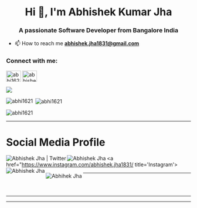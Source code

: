 <h1 align="center">Hi 👋, I'm Abhishek Kumar Jha </h1>
<h3 align="center">A passionate Software Developer from Bangalore India </h3>

- 📫 How to reach me **abhishek.jha1831@gmail.com**

<h3 align="left">Connect with me:</h3>
<p align="left">

<a href="https://linkedin.com/in/abhi1621" target="blank"><img align="center" src="https://cdn.jsdelivr.net/npm/simple-icons@3.0.1/icons/linkedin.svg" alt="abhi1621" height="30" width="40" /></a>
<a href="https://instagram.com/abhishek.jha1831" target="blank"><img align="center" src="https://cdn.jsdelivr.net/npm/simple-icons@3.0.1/icons/instagram.svg" alt="abhishek.jha1831" height="30" width="40" /></a>
</p>

![](https://komarev.com/ghpvc/?username=abhi1621&color=blue)



<p><img align="left" src="https://github-readme-stats.vercel.app/api/top-langs?username=abhi1621&show_icons=true&locale=en&layout=compact" alt="abhi1621" /></p>

<p>&nbsp;<img align="center" src="https://github-readme-stats.vercel.app/api?username=abhi1621&show_icons=true&locale=en" alt="abhi1621" /></p>

<p><img align="center" src="https://github-readme-streak-stats.herokuapp.com/?user=abhi1621&" alt="abhi1621" /></p>

***
#  Social Media Profile


 <a href="https://twitter.com/abhi1621_" title='Twitter'>
    <img align="left" alt="Abhishek Jha | Twitter" src="https://img.icons8.com/fluent/32/000000/twitter.png" />
</a>
 <a href="https://www.linkedin.com/in/abhi1621/" title='Linkedin'>
    <img align="left" alt="Abhishek Jha " src="https://img.icons8.com/color/32/000000/linkedin.png" />
</a>

<a href="https://www.instagram.com/abhishek.jha1831/ title='Instagram'>
    <img align="left" alt="Abhishek Jha " src="https://img.icons8.com/fluent/32/000000/instagram-new.png" />
</a>

<a href="https://www.facebook.com/Abhishek.jha1621/" title='Facebook'>
    <img align="left" alt="Abhihek Jha " src="https://img.icons8.com/fluent/32/000000/facebook-new.png" />
</a>


***
<br /><br />

***

***

